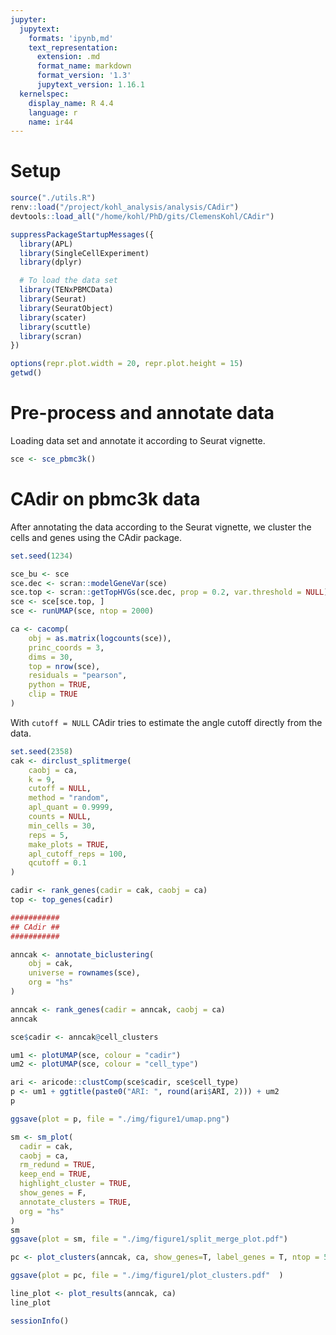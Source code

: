 ```yaml
---
jupyter:
  jupytext:
    formats: 'ipynb,md'
    text_representation:
      extension: .md
      format_name: markdown
      format_version: '1.3'
      jupytext_version: 1.16.1
  kernelspec:
    display_name: R 4.4
    language: r
    name: ir44
---
```

# Setup

```r
source("./utils.R")
renv::load("/project/kohl_analysis/analysis/CAdir")
devtools::load_all("/home/kohl/PhD/gits/ClemensKohl/CAdir")

suppressPackageStartupMessages({
  library(APL)
  library(SingleCellExperiment)
  library(dplyr)

  # To load the data set
  library(TENxPBMCData)
  library(Seurat)
  library(SeuratObject)
  library(scater)
  library(scuttle)
  library(scran)
})

options(repr.plot.width = 20, repr.plot.height = 15)
getwd()
```

# Pre-process and annotate data

Loading data set and annotate it according to Seurat vignette.

```r
sce <- sce_pbmc3k()
```

# CAdir on pbmc3k data

After annotating the data according to the Seurat vignette, we cluster the cells and genes using the CAdir package.

```r
set.seed(1234)

sce_bu <- sce
sce.dec <- scran::modelGeneVar(sce)
sce.top <- scran::getTopHVGs(sce.dec, prop = 0.2, var.threshold = NULL)
sce <- sce[sce.top, ]
sce <- runUMAP(sce, ntop = 2000)

ca <- cacomp(
    obj = as.matrix(logcounts(sce)),
    princ_coords = 3,
    dims = 30,
    top = nrow(sce),
    residuals = "pearson",
    python = TRUE,
    clip = TRUE
)
```

With `cutoff = NULL` CAdir tries to estimate the angle cutoff directly from the data.

```r
set.seed(2358)
cak <- dirclust_splitmerge(
    caobj = ca,
    k = 9,
    cutoff = NULL,
    method = "random",
    apl_quant = 0.9999,
    counts = NULL,
    min_cells = 30,
    reps = 5,
    make_plots = TRUE,
    apl_cutoff_reps = 100,
    qcutoff = 0.1
)

cadir <- rank_genes(cadir = cak, caobj = ca)
top <- top_genes(cadir)
```

```r
###########
## CAdir ##
###########

anncak <- annotate_biclustering(
    obj = cak,
    universe = rownames(sce),
    org = "hs"
)

anncak <- rank_genes(cadir = anncak, caobj = ca)
anncak

sce$cadir <- anncak@cell_clusters

um1 <- plotUMAP(sce, colour = "cadir")
um2 <- plotUMAP(sce, colour = "cell_type")

ari <- aricode::clustComp(sce$cadir, sce$cell_type)
p <- um1 + ggtitle(paste0("ARI: ", round(ari$ARI, 2))) + um2
p

ggsave(plot = p, file = "./img/figure1/umap.png")
```

```r
sm <- sm_plot(
  cadir = cak,
  caobj = ca,
  rm_redund = TRUE,
  keep_end = TRUE,
  highlight_cluster = TRUE,
  show_genes = F,
  annotate_clusters = TRUE,
  org = "hs"
)
sm
ggsave(plot = sm, file = "./img/figure1/split_merge_plot.pdf")

```

```r
pc <- plot_clusters(anncak, ca, show_genes=T, label_genes = T, ntop = 5)

ggsave(plot = pc, file = "./img/figure1/plot_clusters.pdf"  )

```

```r
line_plot <- plot_results(anncak, ca)
line_plot
```

```r
sessionInfo()
```
